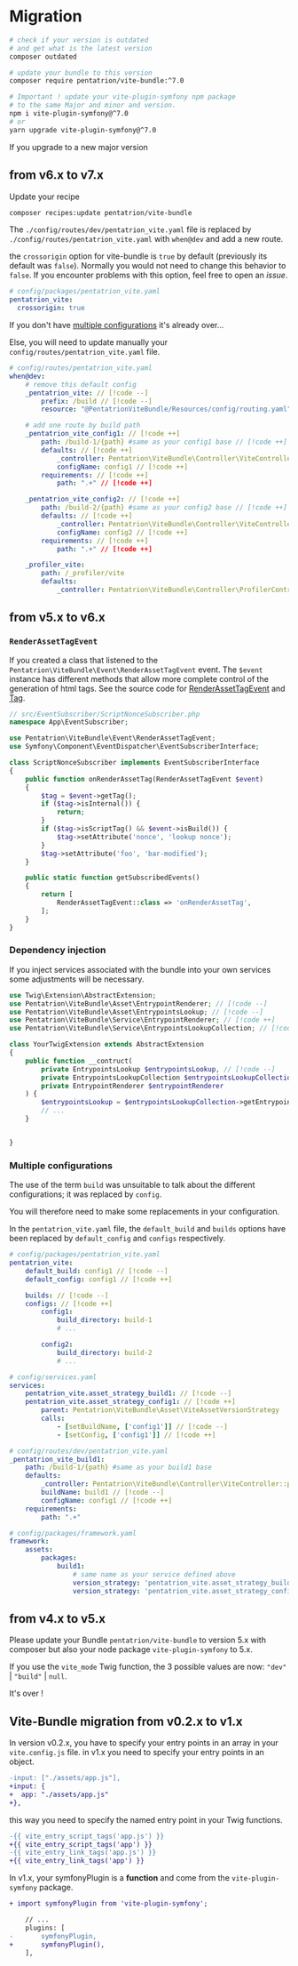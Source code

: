 # Migration

```bash
# check if your version is outdated
# and get what is the latest version
composer outdated

# update your bundle to this version
composer require pentatrion/vite-bundle:^7.0

# Important ! update your vite-plugin-symfony npm package
# to the same Major and minor and version.
npm i vite-plugin-symfony@^7.0
# or
yarn upgrade vite-plugin-symfony@^7.0
```

If you upgrade to a new major version

## from v6.x to v7.x

Update your recipe

```bash
composer recipes:update pentatrion/vite-bundle
```

The `./config/routes/dev/pentatrion_vite.yaml` file is replaced by `./config/routes/pentatrion_vite.yaml` with `when@dev` and add a new route.

the `crossorigin` option for vite-bundle is `true` by default (previously its default was `false`).
Normally you would not need to change this behavior to `false`. If you encounter problems with this option, feel free to open an *issue*.

```yaml
# config/packages/pentatrion_vite.yaml
pentatrion_vite:
  crossorigin: true
```

If you don't have [multiple configurations](/guide/multiple-configurations) it's already over...

Else, you will need to update manually your `config/routes/pentatrion_vite.yaml` file.


```yaml
# config/routes/pentatrion_vite.yaml
when@dev:
    # remove this default config
    _pentatrion_vite: // [!code --]
        prefix: /build // [!code --]
        resource: "@PentatrionViteBundle/Resources/config/routing.yaml" // [!code --]

    # add one route by build path
    _pentatrion_vite_config1: // [!code ++]
        path: /build-1/{path} #same as your config1 base // [!code ++]
        defaults: // [!code ++]
            _controller: Pentatrion\ViteBundle\Controller\ViteController::proxyBuild // [!code ++]
            configName: config1 // [!code ++]
        requirements: // [!code ++]
            path: ".+" // [!code ++]

    _pentatrion_vite_config2: // [!code ++]
        path: /build-2/{path} #same as your config2 base // [!code ++]
        defaults: // [!code ++]
            _controller: Pentatrion\ViteBundle\Controller\ViteController::proxyBuild // [!code ++]
            configName: config2 // [!code ++]
        requirements: // [!code ++]
            path: ".+" // [!code ++]

    _profiler_vite:
        path: /_profiler/vite
        defaults:
            _controller: Pentatrion\ViteBundle\Controller\ProfilerController::info
```

## from v5.x to v6.x

### `RenderAssetTagEvent`

If you created a class that listened to the `Pentatrion\ViteBundle\Event\RenderAssetTagEvent` event.
The `$event` instance has different methods that allow more complete control of the generation of html tags. See the source code for [RenderAssetTagEvent](https://github.com/lhapaipai/vite-bundle/blob/main/src/Event/RenderAssetTagEvent.php) and [Tag](https://github.com/lhapaipai/vite-bundle/blob/main/src/Model/Tag.php).


```php
// src/EventSubscriber/ScriptNonceSubscriber.php
namespace App\EventSubscriber;

use Pentatrion\ViteBundle\Event\RenderAssetTagEvent;
use Symfony\Component\EventDispatcher\EventSubscriberInterface;

class ScriptNonceSubscriber implements EventSubscriberInterface
{
    public function onRenderAssetTag(RenderAssetTagEvent $event)
    {
        $tag = $event->getTag();
        if ($tag->isInternal()) {
            return;
        }
        if ($tag->isScriptTag() && $event->isBuild()) {
            $tag->setAttribute('nonce', 'lookup nonce');
        }
        $tag->setAttribute('foo', 'bar-modified');
    }

    public static function getSubscribedEvents()
    {
        return [
            RenderAssetTagEvent::class => 'onRenderAssetTag',
        ];
    }
}
```
### Dependency injection

If you inject services associated with the bundle into your own services some adjustments will be necessary.


```php
use Twig\Extension\AbstractExtension;
use Pentatrion\ViteBundle\Asset\EntrypointRenderer; // [!code --]
use Pentatrion\ViteBundle\Asset\EntrypointsLookup; // [!code --]
use Pentatrion\ViteBundle\Service\EntrypointRenderer; // [!code ++]
use Pentatrion\ViteBundle\Service\EntrypointsLookupCollection; // [!code ++]

class YourTwigExtension extends AbstractExtension
{
    public function __contruct(
        private EntrypointsLookup $entrypointsLookup, // [!code --]
        private EntrypointsLookupCollection $entrypointsLookupCollection, // [!code ++]
        private EntrypointRenderer $entrypointRenderer
    ) {
        $entrypointsLookup = $entrypointsLookupCollection->getEntrypointsLookup(); // [!code ++]
        // ...
    }


}
```

### Multiple configurations

The use of the term `build` was unsuitable to talk about the different configurations; it was replaced by `config`.

You will therefore need to make some replacements in your configuration.

In the `pentatrion_vite.yaml` file, the `default_build` and `builds` options have been replaced by `default_config` and `configs` respectively.


```yaml
# config/packages/pentatrion_vite.yaml
pentatrion_vite:
    default_build: config1 // [!code --]
    default_config: config1 // [!code ++]

    builds: // [!code --]
    configs: // [!code ++]
        config1:
            build_directory: build-1
            # ...

        config2:
            build_directory: build-2
            # ...
```

```yaml
# config/services.yaml
services:
    pentatrion_vite.asset_strategy_build1: // [!code --]
    pentatrion_vite.asset_strategy_config1: // [!code ++]
        parent: Pentatrion\ViteBundle\Asset\ViteAssetVersionStrategy
        calls:
            - [setBuildName, ['config1']] // [!code --]
            - [setConfig, ['config1']] // [!code ++]

```

```yaml
# config/routes/dev/pentatrion_vite.yaml
_pentatrion_vite_build1:
    path: /build-1/{path} #same as your build1 base
    defaults:
        _controller: Pentatrion\ViteBundle\Controller\ViteController::proxyBuild
        buildName: build1 // [!code --]
        configName: config1 // [!code ++]
    requirements:
        path: ".+"
```

```yaml
# config/packages/framework.yaml
framework:
    assets:
        packages:
            build1:
                # same name as your service defined above
                version_strategy: 'pentatrion_vite.asset_strategy_build1' // [!code --]
                version_strategy: 'pentatrion_vite.asset_strategy_config1' // [!code ++]
```


## from v4.x to v5.x

Please update your Bundle `pentatrion/vite-bundle` to version 5.x with composer but also your node package `vite-plugin-symfony` to 5.x.

If you use the `vite_mode` Twig function, the 3 possible values are now: `"dev"` | `"build"` | `null`.

It's over !

## Vite-Bundle migration from v0.2.x to v1.x

In version v0.2.x, you have to specify your entry points in an array in your `vite.config.js` file. in v1.x you need to specify your entry points in an object.

```diff
-input: ["./assets/app.js"],
+input: {
+  app: "./assets/app.js"
+},
```

this way you need to specify the named entry point in your Twig functions.

```diff
-{{ vite_entry_script_tags('app.js') }}
+{{ vite_entry_script_tags('app') }}
-{{ vite_entry_link_tags('app.js') }}
+{{ vite_entry_link_tags('app') }}
```

In v1.x, your symfonyPlugin is a **function** and come from the `vite-plugin-symfony` package.

```diff
+ import symfonyPlugin from 'vite-plugin-symfony';

    // ...
    plugins: [
-       symfonyPlugin,
+       symfonyPlugin(),
    ],
```
